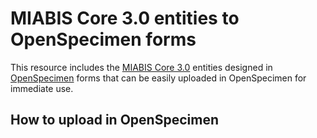 # MIABIS Core 3.0 entities to OpenSpecimen forms
This resource includes the [MIABIS Core 3.0](https://doi.org/10.1089/bio.2023.0074) entities designed in [OpenSpecimen](https://www.openspecimen.org/) forms that can be easily uploaded in OpenSpecimen for immediate use.

## How to upload in OpenSpecimen

